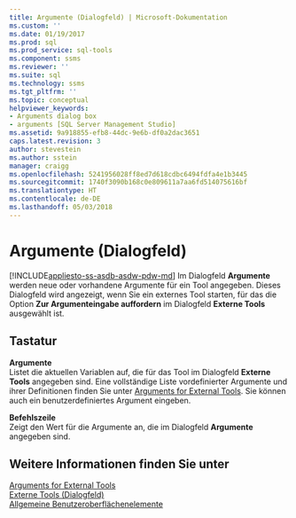 ```yaml
---
title: Argumente (Dialogfeld) | Microsoft-Dokumentation
ms.custom: ''
ms.date: 01/19/2017
ms.prod: sql
ms.prod_service: sql-tools
ms.component: ssms
ms.reviewer: ''
ms.suite: sql
ms.technology: ssms
ms.tgt_pltfrm: ''
ms.topic: conceptual
helpviewer_keywords:
- Arguments dialog box
- arguments [SQL Server Management Studio]
ms.assetid: 9a918855-efb8-44dc-9e6b-df0a2dac3651
caps.latest.revision: 3
author: stevestein
ms.author: sstein
manager: craigg
ms.openlocfilehash: 5241956028ff8ed7d618cdbc6494fdfa4e1b3445
ms.sourcegitcommit: 1740f3090b168c0e809611a7aa6fd514075616bf
ms.translationtype: HT
ms.contentlocale: de-DE
ms.lasthandoff: 05/03/2018
---
```

# <a name="arguments-dialog-box"></a>Argumente (Dialogfeld)
[!INCLUDE[appliesto-ss-asdb-asdw-pdw-md](../includes/appliesto-ss-asdb-asdw-pdw-md.md)]
Im Dialogfeld **Argumente** werden neue oder vorhandene Argumente für ein Tool angegeben. Dieses Dialogfeld wird angezeigt, wenn Sie ein externes Tool starten, für das die Option **Zur Argumenteingabe auffordern** im Dialogfeld **Externe Tools** ausgewählt ist.  
  
## <a name="options"></a>Tastatur  
**Argumente**  
Listet die aktuellen Variablen auf, die für das Tool im Dialogfeld **Externe Tools** angegeben sind. Eine vollständige Liste vordefinierter Argumente und ihrer Definitionen finden Sie unter [Arguments for External Tools](../ssms/use-of-sql-server-features-and-capabilities-wwi-oltp.md). Sie können auch ein benutzerdefiniertes Argument eingeben.  
  
**Befehlszeile**  
Zeigt den Wert für die Argumente an, die im Dialogfeld **Argumente** angegeben sind.  
  
## <a name="see-also"></a>Weitere Informationen finden Sie unter  
[Arguments for External Tools](../ssms/use-of-sql-server-features-and-capabilities-wwi-oltp.md)  
[Externe Tools (Dialogfeld)](../ssms/external-tools-dialog-box.md)  
[Allgemeine Benutzeroberflächenelemente](../ssms/general-user-interface-elements.md)  
  
